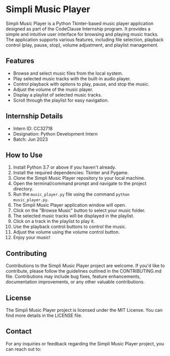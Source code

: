 # Simpli Music Player

Simpli Music Player is a Python Tkinter-based music player application designed as part of the CodeClause Internship program. It provides a simple and intuitive user interface for browsing and playing music tracks. The application supports various features, including file selection, playback control (play, pause, stop), volume adjustment, and playlist management.

## Features

- Browse and select music files from the local system.
- Play selected music tracks with the built-in audio player.
- Control playback with options to play, pause, and stop the music.
- Adjust the volume of the music player.
- Display a playlist of selected music tracks.
- Scroll through the playlist for easy navigation.

## Internship Details

- Intern ID: CC32718
- Designation: Python Development Intern
- Batch: Jun 2023

## How to Use

1. Install Python 3.7 or above if you haven't already.
2. Install the required dependencies: Tkinter and Pygame.
3. Clone the Simpli Music Player repository to your local machine.
4. Open the terminal/command prompt and navigate to the project directory.
5. Run the `music_player.py` file using the command `python music_player.py`.
6. The Simpli Music Player application window will open.
7. Click on the "Browse Music" button to select your music folder.
8. The selected music tracks will be displayed in the playlist.
9. Click on a track in the playlist to play it.
10. Use the playback control buttons to control the music.
11. Adjust the volume using the volume control button.
12. Enjoy your music!

## Contributing

Contributions to the Simpli Music Player project are welcome. If you'd like to contribute, please follow the guidelines outlined in the CONTRIBUTING.md file. Contributions may include bug fixes, feature enhancements, documentation improvements, or any other valuable contributions.

## License

The Simpli Music Player project is licensed under the MIT License. You can find more details in the LICENSE file.

## Contact

For any inquiries or feedback regarding the Simpli Music Player project, you can reach out to:

 
 

